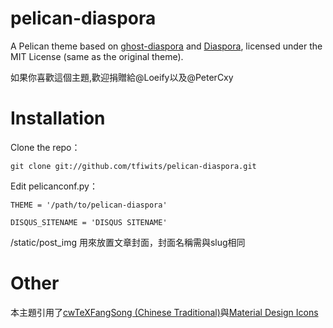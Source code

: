 # pelican-diaspora
A Pelican theme based on [ghost-diaspora](https://github.com/PeterCxy/ghost-diaspora) and [Diaspora](https://github.com/LoeiFy/Diaspora), licensed under the MIT License (same as the original theme).

如果你喜歡這個主題,歡迎捐贈給@Loeify以及@PeterCxy
# Installation
Clone the repo：

``git clone git://github.com/tfiwits/pelican-diaspora.git``

 Edit pelicanconf.py：
```
THEME = '/path/to/pelican-diaspora'

DISQUS_SITENAME = 'DISQUS SITENAME'
```

/static/post_img 用來放置文章封面，封面名稱需與slug相同

# Other

本主題引用了[cwTeXFangSong (Chinese Traditional)](https://fonts.google.com/earlyaccess#cwTeXFangSong)與[Material Design Icons](https://www.google.com.tw/url?sa=t&rct=j&q=&esrc=s&source=web&cd=1&cad=rja&uact=8&ved=0ahUKEwj-w8Lo9ajRAhWDNJQKHTTmAN8QFggaMAA&url=https%3A%2F%2Fmaterialdesignicons.com%2F&usg=AFQjCNEnC2Dd0kL3xdSSKzv_RNgoxM5gDQ)
